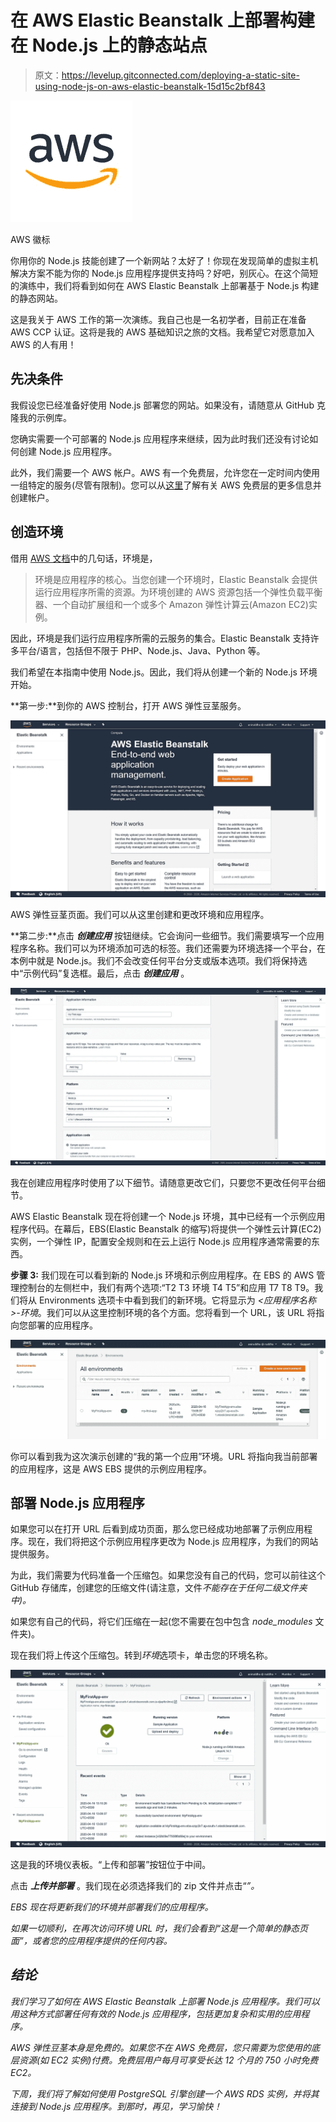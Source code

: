 # 在 AWS Elastic Beanstalk 上部署构建在 Node.js 上的静态站点

> 原文：<https://levelup.gitconnected.com/deploying-a-static-site-using-node-js-on-aws-elastic-beanstalk-15d15c2bf843>

![](img/120ca663bb392befcade2679106ef62a.png)

AWS 徽标

你用你的 Node.js 技能创建了一个新网站？太好了！你现在发现简单的虚拟主机解决方案不能为你的 Node.js 应用程序提供支持吗？好吧，别灰心。在这个简短的演练中，我们将看到如何在 AWS Elastic Beanstalk 上部署基于 Node.js 构建的静态网站。

这是我关于 AWS 工作的第一次演练。我自己也是一名初学者，目前正在准备 AWS CCP 认证。这将是我的 AWS 基础知识之旅的文档。我希望它对愿意加入 AWS 的人有用！

## 先决条件

我假设您已经准备好使用 Node.js 部署您的网站。如果没有，请随意从 GitHub 克隆我的示例库。

您确实需要一个可部署的 Node.js 应用程序来继续，因为此时我们还没有讨论如何创建 Node.js 应用程序。

此外，我们需要一个 AWS 帐户。AWS 有一个免费层，允许您在一定时间内使用一组特定的服务(尽管有限制)。您可以从[这里](https://aws.amazon.com/free)了解有关 AWS 免费层的更多信息并创建帐户。

## 创造环境

借用 [AWS 文档](https://docs.aws.amazon.com/elasticbeanstalk/latest/dg/Welcome.html)中的几句话，环境是，

> 环境是应用程序的核心。当您创建一个环境时，Elastic Beanstalk 会提供运行应用程序所需的资源。为环境创建的 AWS 资源包括一个弹性负载平衡器、一个自动扩展组和一个或多个 Amazon 弹性计算云(Amazon EC2)实例。

因此，环境是我们运行应用程序所需的云服务的集合。Elastic Beanstalk 支持许多平台/语言，包括但不限于 PHP、Node.js、Java、Python 等。

我们希望在本指南中使用 Node.js。因此，我们将从创建一个新的 Node.js 环境开始。

**第一步:**到你的 AWS 控制台，打开 AWS 弹性豆茎服务。

![](img/f94864f274d6a11b235251dbc9baedb0.png)

AWS 弹性豆茎页面。我们可以从这里创建和更改环境和应用程序。

**第二步:**点击 ***创建应用*** 按钮继续。它会询问一些细节。我们需要填写一个应用程序名称。我们可以为环境添加可选的标签。我们还需要为环境选择一个平台，在本例中就是 Node.js。我们不会改变任何平台分支或版本选项。我们将保持选中“示例代码”复选框。最后，点击 ***创建应用*** 。

![](img/461a991f4e177f953f31f1bc845810f3.png)

我在创建应用程序时使用了以下细节。请随意更改它们，只要您不更改任何平台细节。

AWS Elastic Beanstalk 现在将创建一个 Node.js 环境，其中已经有一个示例应用程序代码。在幕后，EBS(Elastic Beanstalk 的缩写)将提供一个弹性云计算(EC2)实例，一个弹性 IP，配置安全规则和在云上运行 Node.js 应用程序通常需要的东西。

**步骤 3:** 我们现在可以看到新的 Node.js 环境和示例应用程序。在 EBS 的 AWS 管理控制台的左侧栏中，我们有两个选项:“T2 T3 环境 T4 T5”和应用 T7 T8 T9。我们将从 Environments 选项卡中看到我们的新环境。它将显示为 *<应用程序名称>-环境*。我们可以从这里控制环境的各个方面。您将看到一个 URL，该 URL 将指向您部署的应用程序。

![](img/72664b6b37951967b5f481d5d34ee013.png)

你可以看到我为这次演示创建的“我的第一个应用”环境。URL 将指向我当前部署的应用程序，这是 AWS EBS 提供的示例应用程序。

## 部署 Node.js 应用程序

如果您可以在打开 URL 后看到成功页面，那么您已经成功地部署了示例应用程序。现在，我们将把这个示例应用程序更改为 Node.js 应用程序，为我们的网站提供服务。

为此，我们需要为代码准备一个压缩包。如果您没有自己的代码，您可以前往这个 GitHub 存储库，创建您的压缩文件(请注意，文件*不能存在于任何二级文件夹中)。*

如果您有自己的代码，将它们压缩在一起(您不需要在包中包含 *node_modules* 文件夹)。

现在我们将上传这个压缩包。转到*环境*选项卡，单击您的环境名称。

![](img/ba7d7fab3d80175edb97bfce5b18cfd3.png)

这是我的环境仪表板。“上传和部署”按钮位于中间。

点击 ***上传并部署*** 。我们现在必须选择我们的 zip 文件并点击“*”。*

*EBS 现在将更新我们的环境并部署我们的应用程序。*

*如果一切顺利，在再次访问环境 URL 时，我们会看到“这是一个简单的静态页面”，或者您的应用程序提供的任何内容。*

## *结论*

*我们学习了如何在 AWS Elastic Beanstalk 上部署 Node.js 应用程序。我们可以用这种方式部署任何有效的 Node.js 应用程序，包括更加复杂和实用的应用程序。*

*AWS 弹性豆茎本身是免费的。如果您不在 AWS 免费层，您只需要为您使用的底层资源(如 EC2 实例)付费。免费层用户每月可享受长达 12 个月的 750 小时免费 EC2。*

*下周，我们将了解如何使用 PostgreSQL 引擎创建一个 AWS RDS 实例，并将其连接到 Node.js 应用程序。到那时，再见，学习愉快！*